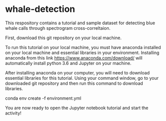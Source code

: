# whale-detection

This respository contains a tutorial and sample dataset for detecting blue whale calls through spectrogram cross-correltaion.

First, download this git repository on your local machine.  

To run this tutorial on your local machine, you must have anaconda installed on your local machine and essential libraries in your environment. Installing anaconda from this link https://www.anaconda.com/download/ will automatically install python 3.6 and Jupyter on your machine.

After installing anaconda on your computer, you will need to download essential libraries for this tutorial. Using your command window, go to your downloaded git repository and then run this command to download libraries.

conda env create -f environment.yml

You are now ready to open the Jupyter notebook tutorial and start the activity!

